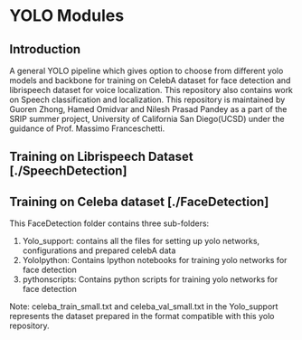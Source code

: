 # YOLO Modules

## Introduction

A general YOLO pipeline which gives option to choose from different yolo models and backbone for training on CelebA dataset for face detection and librispeech dataset for voice localization. This repository also contains work on Speech classification and localization. This repository is maintained by Guoren Zhong, Hamed Omidvar and Nilesh Prasad Pandey as a part of the SRIP summer project, University of California San Diego(UCSD) under the guidance of Prof. Massimo Franceschetti.

## Training on Librispeech Dataset [./SpeechDetection]


## Training on Celeba dataset [./FaceDetection]
This FaceDetection folder contains three sub-folders:
1. Yolo_support: contains all the files for setting up yolo networks, configurations and prepared celebA data
2. YoloIpython: Contains Ipython notebooks for training yolo networks for face detection
3. pythonscripts: Contains python scripts for training yolo networks for face detection

Note: celeba_train_small.txt and celeba_val_small.txt in the Yolo_support represents the dataset prepared in the format compatible with this yolo repository.

